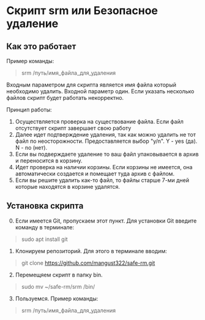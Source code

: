 # Скрипт srm или Безопасное удаление
## Как это работает

Пример команды:
> srm /путь/имя_файла_для_удаления

Входным параметром для скрипта является имя файла который необходимо удалить.
Входной параметр один. Если указать несколько файлов скрипт будет работать некорректно.

Принцип работы:
1. Осуществляется проверка на существование файла. Если файл отсутствует скрипт завершает свою работу
2. Далее идет подтверждение удаления, так как можно удалить не тот файл по неосторожности. Предоставляется выбор "y/n". Y - yes (да). N - no (нет).
3. Если вы подверждаете удаление то ваш файл упаковывается в архив и переносится в корзину.
4. Идет проверка на наличии корзины. Если корзины не имеется, она автоматически создается и помещает туда архив с файлом.
5. Если вы решите удалить как-то файл, то файлы старше 7-ми дней которые находятся в корзине удалятся.

##  Установка скрипта
0. Если имеется  Git, пропускаем этот пункт. Для установки  Git  введите команду в терминале:
> sudo apt install git
1. Клонируем репозиторий. Для этого в терминале вводим:
> git clone https://github.com/mangust322/safe-rm.git
2. Перемещяем скрипт в папку bin.
> sudo mv ~/safe-rm/srm /bin/
3. Пользуемся. Пример команды:
> srm /путь/имя_файла_для_удаления
